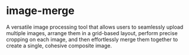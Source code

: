 # image-merge
A versatile image processing tool that allows users to seamlessly upload multiple images, arrange them in a grid-based layout, perform precise cropping on each image, and then effortlessly merge them together to create a single, cohesive composite image.
